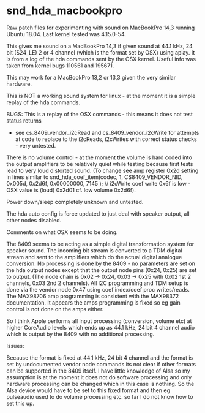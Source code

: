 # snd_hda_macbookpro

Raw patch files for experimenting with sound on MacBookPro 14,3 running Ubuntu 18.04.
Last kernel tested was 4.15.0-54.

This gives me sound on a MacBookPro 14,3 if given sound at 44.1 kHz, 24 bit (S24_LE) 2 or 4 channel
(which is the format set by OSX) using aplay.
It is from a log of the hda commands sent by the OSX kernel.
Useful info was taken from kernel bugs 110561 and 195671.

This may work for a MacBookPro 13,2 or 13,3 given the very similar hardware.


This is NOT a working sound system for linux - at the moment it is a simple replay
of the hda commands.

BUGS:
This is a replay of the OSX commands - this means it does not test status returns
- see cs_8409_vendor_i2cRead and cs_8409_vendor_i2cWrite for attempts at code to replace
to the i2cReads, i2cWrites with correct status checks - very untested.

There is no volume control - at the moment the volume is hard coded into the output amplifiers
to be relatively quiet while testing because first tests lead to very loud distorted sound.
(To change see amp register 0x2d setting in lines similar to
 snd_hda_coef_item(codec, 1, CS8409_VENDOR_NID, 0x005d, 0x2d6f, 0x00000000, 7145 ); // i2cWrite  coef write 
 0x6f is low - OSX value is (loud) 0x2d01 cf. low volume 0x2d6f).

Power down/sleep completely unknown and untested.

The hda auto config is force updated to just deal with speaker output, all other nodes disabled.


Comments on what OSX seems to be doing.

The 8409 seems to be acting as a simple digital transformation system for speaker sound.
The incoming bit stream is converted to a TDM digital stream and sent to the amplifiers which
do the actual digital analogue conversion.
No processing is done by the 8409 - no parameters are set on the hda output nodes except that
the output node pins (0x24, 0x25) are set to output.
(The node chain is 0x02 -> 0x24, 0x03 -> 0x25 with 0x02 1st 2 channels, 0x03 2nd 2 channels).
All I2C programming and TDM setup is done via the vendor node 0x47 using coef index/coef proc writes/reads.
The MAX98706 amp programming is consistent with the MAX98372 documentation.
It appears the amps programming is fixed so eg gain control is not done on the amps either.

So I think Apple performs all input processing (conversion, volume etc) at higher CoreAudio levels
which ends up as 44.1 kHz, 24 bit 4 channel audio which is output by the 8409 with no additional processing.


Issues:

Because the format is fixed at 44.1 kHz, 24 bit 4 channel and the format is set by undocumented vendor node
commands its not clear if other formats can be supported in the 8409 itself.
I have little knowledge of Alsa so my assumption is at the moment it does not do software processing and only
hardware processing can be changed which in this case is nothing.
So the Alsa device would have to be set to this fixed format and then eg pulseaudio used to do volume processing etc.
so far I do not know how to set this up.
